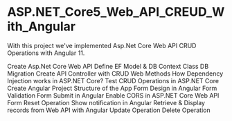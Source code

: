 # ASP.NET_Core5_Web_API_CREUD_With_Angular
With this project we've implemented Asp.Net Core Web API CRUD Operations with Angular 11.

Create Asp.Net Core Web API
Define EF Model & DB Context Class
DB Migration
Create API Controller with CRUD Web Methods
How Dependency Injection works in ASP.NET Core?
Test CRUD Operations in ASP.NET Core
Create Angular Project
Structure of the App
Form Design in Angular
Form Validation
Form Submit in Angular
Enable CORS in ASP.NET Core Web API
Form Reset Operation
Show notification in Angular
Retrieve & Display records from Web API with Angular
Update Operation
Delete Operation

